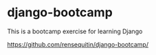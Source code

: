 # django-bootcamp


This is a bootcamp exercise for learning Django

https://github.com/rensequitin/django-bootcamp/

